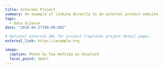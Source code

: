 ```yaml
---
title: External Project
summary: An example of linking directly to an external project website using `external_link`.
tags:
  - Data Science
date: "2016-04-27T00:00:00Z"

# Optional external URL for project (replaces project detail page).
external_link: https://example.org

image:
  caption: Photo by Toa Heftiba on Unsplash
  focal_point: Smart
---
```

